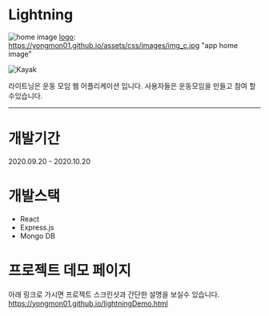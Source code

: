 # Lightning
![home image][logo]
[logo]: https://yongmon01.github.io/assets/css/images/img_c.jpg "app home image"

![Kayak][logo]

[logo]: http://www.gstatic.com/webp/gallery/2.jpg "To go kayaking."

라이트닝은 운동 모임 웹 어플리케이션 입니다. 사용자들은 운동모임을 만들고 참여 할수있습니다.

------

# 개발기간

2020.09.20 - 2020.10.20

# 개발스택

* React
* Express.js
* Mongo DB

# 프로젝트 데모 페이지

아래 링크로 가시면 프로젝트 스크린샷과 간단한 설명을 보실수 있습니다.
https://yongmon01.github.io/lightningDemo.html



